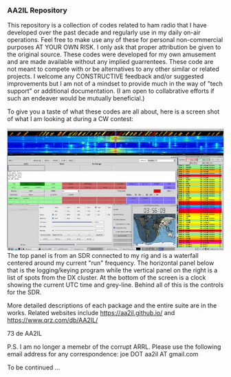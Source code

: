 ### AA2IL Repository

This repository is a collection of codes related to ham radio that I have developed over the past decade and regularly use in my daily on-air operations.  Feel free to make use any of these for personal non-commercial purposes AT YOUR OWN RISK.  I only ask that proper attribution be given to the original source.  These codes were developed for my own amusement and are made available without any implied guarrentees. These code are not meant to compete with or be alternatives to any other similar or related projects.  I welcome any CONSTRUCTIVE feedback and/or suggested improvements but I am not of a mindset to provide much in the way of "tech support" or additional documentation.  (I am open to collabrative efforts if such an endeaver would be mutually beneficial.)

To give you a taste of what these codes are all about, here is a screen shot of what I am looking at during a CW contest:

![Contest Screen Shot](contest.png)
                                                                                The top panel is from an SDR connected to my rig and is a waterfall centered around my current "run" frequency.  The horizontal panel below that is the logging/keying program while the vertical panel on the right is a list of spots from the DX cluster.  At the bottom of the screen is a clock showing the current UTC time and grey-line.  Behind all of this is the controls for the SDR.

More detailed descriptions of each package and the entire suite are in the works.  Related websites include https://aa2il.github.io/ and https://www.qrz.com/db/AA2IL/

73 de AA2IL

P.S. I am no longer a memebr of the corrupt ARRL.  Please use the following email address for any correspondence:
                                                                                            joe DOT aa2il AT gmail.com

To be continued ...
